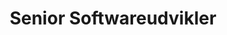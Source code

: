 ---
title: "Senior Softwareudvikler"
pagetitle: "Senior Softwareudvikler"
description: "Senior Softwareudvikler"
url: "/ledige-stillinger/senior-softwareudvikler"
type: "ledige-stillinger/senior-softwareudvikler"
draft: true
---